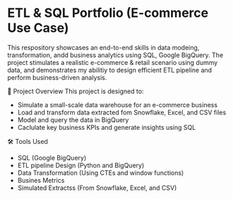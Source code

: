 # ETL & SQL Portfolio (E-commerce Use Case)

This respository showcases an end-to-end skills in data modeing, transformation, andd business analytics using SQL, Google BigQuery. The project stimulates a realistic e-commerce & retail scenario using dummy data, and demonstrates my abilitiy to design efficient ETL pipeline and perform business-driven analysis.

📁 Project Overview
This project is designed to:
- Simulate a small-scale data warehouse for an e-commerce business
- Load and transform data extracted fom Snowflake, Excel, and CSV files
- Model and query the data in BigQuery
- Caclulate key business KPIs and generate insights using SQL

🛠 Tools Used
- SQL (Google BigQuery)
- ETL pipeline Design (Python and BigQuery)
- Data Transformation (Using CTEs and window functions)
- Busines Metrics
- Simulated Extractss (From Snowflake, Excel, and CSV)
